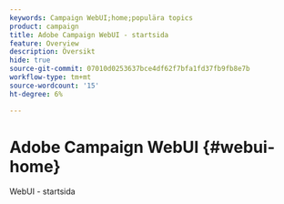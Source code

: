 ```yaml
---
keywords: Campaign WebUI;home;populära topics
product: campaign
title: Adobe Campaign WebUI - startsida
feature: Overview
description: Översikt
hide: true
source-git-commit: 07010d0253637bce4df62f7bfa1fd37fb9fb8e7b
workflow-type: tm+mt
source-wordcount: '15'
ht-degree: 6%

---
```


# Adobe Campaign WebUI {#webui-home}

WebUI - startsida


